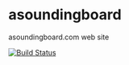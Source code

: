 # asoundingboard
asoundingboard.com web site

[![Build Status](https://travis-ci.org/timlomax71/asoundingboard.svg?branch=master)](https://travis-ci.org/timlomax71/asoundingboard)